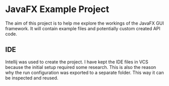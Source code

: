 # JavaFX Example Project

The aim of this project is to help me explore the workings of the JavaFX GUI framework.
It will contain example files and potentially custom created API code.

## IDE
Intellij was used to create the project. I have kept the IDE files in VCS because the initial setup required some research.
This is also the reason why the run configuration was exported to a separate folder. This way it can be inspected and reused.